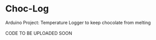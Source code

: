 # Choc-Log
Arduino Project: Temperature Logger to keep chocolate from melting </br>
</br>
CODE TO BE UPLOADED SOON
